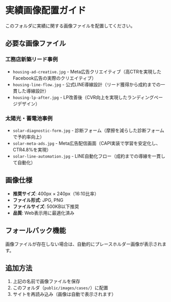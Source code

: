 # 実績画像配置ガイド

このフォルダに実績に関する画像ファイルを配置してください。

## 必要な画像ファイル

### 工務店新築リード事例
- `housing-ad-creative.jpg` - Meta広告クリエイティブ（高CTRを実現したFacebook広告の実際のクリエイティブ）
- `housing-line-flow.jpg` - 公式LINE導線設計（リード獲得から成約までの一貫した導線設計）
- `housing-lp-after.jpg` - LP改善後（CVR向上を実現したランディングページデザイン）

### 太陽光・蓄電池事例
- `solar-diagnostic-form.jpg` - 診断フォーム（摩擦を減らした診断フォームで予約率向上）
- `solar-meta-ads.jpg` - Meta広告配信画面（CAPI実装で学習を安定化し、CTR4.8%を実現）
- `solar-line-automation.jpg` - LINE自動化フロー（成約までの導線を一貫して自動化）

## 画像仕様
- **推奨サイズ**: 400px × 240px（16:10比率）
- **ファイル形式**: JPG, PNG
- **ファイルサイズ**: 500KB以下推奨
- **品質**: Web表示用に最適化済み

## フォールバック機能
画像ファイルが存在しない場合は、自動的にプレースホルダー画像が表示されます。

## 追加方法
1. 上記の名前で画像ファイルを保存
2. このフォルダ（`public/images/cases/`）に配置
3. サイトを再読み込み（画像は自動で表示されます）

